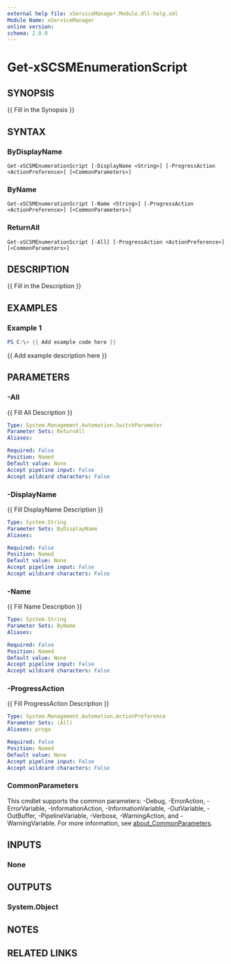 ```yaml
---
external help file: xServiceManager.Module.dll-help.xml
Module Name: xServiceManager
online version:
schema: 2.0.0
---
```


# Get-xSCSMEnumerationScript

## SYNOPSIS
{{ Fill in the Synopsis }}

## SYNTAX

### ByDisplayName
```
Get-xSCSMEnumerationScript [-DisplayName <String>] [-ProgressAction <ActionPreference>] [<CommonParameters>]
```

### ByName
```
Get-xSCSMEnumerationScript [-Name <String>] [-ProgressAction <ActionPreference>] [<CommonParameters>]
```

### ReturnAll
```
Get-xSCSMEnumerationScript [-All] [-ProgressAction <ActionPreference>] [<CommonParameters>]
```

## DESCRIPTION
{{ Fill in the Description }}

## EXAMPLES

### Example 1
```powershell
PS C:\> {{ Add example code here }}
```

{{ Add example description here }}

## PARAMETERS

### -All
{{ Fill All Description }}

```yaml
Type: System.Management.Automation.SwitchParameter
Parameter Sets: ReturnAll
Aliases:

Required: False
Position: Named
Default value: None
Accept pipeline input: False
Accept wildcard characters: False
```

### -DisplayName
{{ Fill DisplayName Description }}

```yaml
Type: System.String
Parameter Sets: ByDisplayName
Aliases:

Required: False
Position: Named
Default value: None
Accept pipeline input: False
Accept wildcard characters: False
```

### -Name
{{ Fill Name Description }}

```yaml
Type: System.String
Parameter Sets: ByName
Aliases:

Required: False
Position: Named
Default value: None
Accept pipeline input: False
Accept wildcard characters: False
```

### -ProgressAction
{{ Fill ProgressAction Description }}

```yaml
Type: System.Management.Automation.ActionPreference
Parameter Sets: (All)
Aliases: proga

Required: False
Position: Named
Default value: None
Accept pipeline input: False
Accept wildcard characters: False
```

### CommonParameters
This cmdlet supports the common parameters: -Debug, -ErrorAction, -ErrorVariable, -InformationAction, -InformationVariable, -OutVariable, -OutBuffer, -PipelineVariable, -Verbose, -WarningAction, and -WarningVariable. For more information, see [about_CommonParameters](http://go.microsoft.com/fwlink/?LinkID=113216).

## INPUTS

### None

## OUTPUTS

### System.Object
## NOTES

## RELATED LINKS

